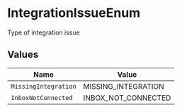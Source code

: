 # IntegrationIssueEnum

Type of integration issue


## Values

| Name                 | Value                |
| -------------------- | -------------------- |
| `MissingIntegration` | MISSING_INTEGRATION  |
| `InboxNotConnected`  | INBOX_NOT_CONNECTED  |